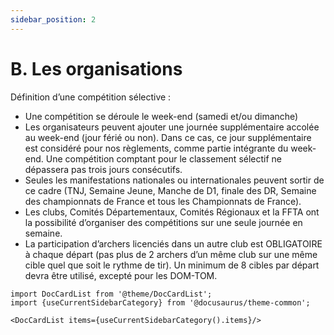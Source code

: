 ```yaml
---
sidebar_position: 2
---
```


# B. Les organisations

Définition d’une compétition sélective :

- Une compétition se déroule le week-end (samedi et/ou dimanche)
- Les organisateurs peuvent ajouter une journée supplémentaire accolée au week-end (jour férié ou
  non). Dans ce cas, ce jour supplémentaire est considéré pour nos règlements, comme partie
  intégrante du week-end. Une compétition comptant pour le classement sélectif ne dépassera pas
  trois jours consécutifs.
- Seules les manifestations nationales ou internationales peuvent sortir de ce cadre (TNJ, Semaine
  Jeune, Manche de D1, finale des DR, Semaine des championnats de France et tous les
  Championnats de France).
- Les clubs, Comités Départementaux, Comités Régionaux et la FFTA ont la possibilité d’organiser
  des compétitions sur une seule journée en semaine.
- La participation d’archers licenciés dans un autre club est OBLIGATOIRE à chaque départ (pas plus
  de 2 archers d’un même club sur une même cible quel que soit le rythme de tir).
  Un minimum de 8 cibles par départ devra être utilisé, excepté pour les DOM-TOM.

```mdx-code-block
import DocCardList from '@theme/DocCardList';
import {useCurrentSidebarCategory} from '@docusaurus/theme-common';

<DocCardList items={useCurrentSidebarCategory().items}/>
```
